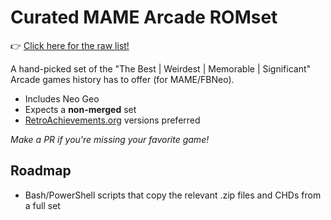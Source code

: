 # Curated MAME Arcade ROMset

👉 [Click here for the raw list!](ROMSET)

A hand-picked set of the "The Best | Weirdest | Memorable | Significant" Arcade games history has to offer (for MAME/FBNeo).

- Includes Neo Geo
- Expects a **non-merged** set
- [RetroAchievements.org](https://retroachievements.org/) versions preferred

_Make a PR if you're missing your favorite game!_

## Roadmap
- Bash/PowerShell scripts that copy the relevant .zip files and CHDs from a full set
